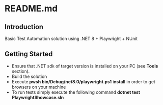 # README.md

## Introduction

Basic Test Automation solution using .NET 8 + Playwright + NUnit

## Getting Started

- Ensure that .NET sdk of target version is installed on your PC (see **Tools** section).
- Build the solution
- Execute **pwsh bin/Debug/net8.0/playwright.ps1 install** in order to get browsers on your machine
- To run tests simply execute the following command **dotnet test PlaywrightShowcase.sln**
